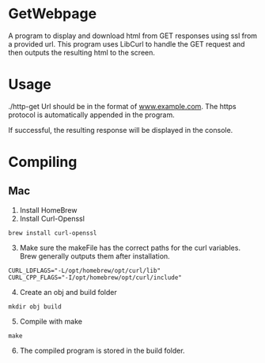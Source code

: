 # GetWebpage
A program to display and download html from GET responses using ssl from a provided url.
This program uses LibCurl to handle the GET request and then outputs the resulting html to the screen. 

# Usage

./http-get <url>
Url should be in the format of www.example.com. The https protocol is automatically appended in the program.

If successful, the resulting response will be displayed in the console. 

# Compiling
## Mac
1. Install HomeBrew
2. Install Curl-Openssl
```
brew install curl-openssl
```
3. Make sure the makeFile has the correct paths for the curl variables. 
Brew generally outputs them after installation. 
```
CURL_LDFLAGS="-L/opt/homebrew/opt/curl/lib"
CURL_CPP_FLAGS="-I/opt/homebrew/opt/curl/include"
```
4. Create an obj and build folder 
```
mkdir obj build
```
5. Compile with make
```
make
```
6. The compiled program is stored in the build folder. 